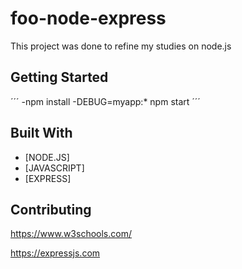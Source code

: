 # foo-node-express

This project was done to refine my studies on node.js


## Getting Started

´´´
-npm install
-DEBUG=myapp:* npm start
´´´

## Built With

* [NODE.JS]
* [JAVASCRIPT]
* [EXPRESS]

## Contributing

https://www.w3schools.com/

https://expressjs.com